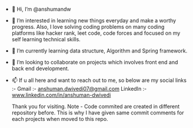 - 👋 Hi, I’m @anshumandw
- 👀 I’m interested in learning new things everyday and make a worthy progress. Also, I love solving coding problems on many coding platforms like hacker rank, leet code, code forces and focused on my self learning technical skills.
- 🌱 I’m currently learning data structure, Algorithm and Spring framework.
- 💞️ I’m looking to collaborate on projects which involves front end and back end development. 
- 📫 If u all here and want to reach out to me, so below are my social links :-
    Gmail :- anshuman.dwivedi07@gmail.com
    LinkedIn :- www.linkedin.com/in/anshuman-dwivedi
    
    Thank you for visiting.
  Note - Code commited are created in different repository before. This is why I have given same commit comments for each projects when moved to this repo.
<!---
anshumandw/anshumandw is a ✨ special ✨ repository because its `README.md` (this file) appears on your GitHub profile.
You can click the Preview link to take a look at your changes.
--->
